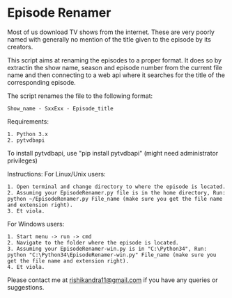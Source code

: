 <h1>Episode Renamer</h1>
<p>Most of us download TV shows from the internet. These are very poorly named with generally no mention of the title given to the episode by its creators.</p>
<p>
This script aims at renaming the episodes to a proper format. It does so by extractin the show name, season and episode number from the current file name and then connecting to a web api where it searches for the title of the corresponding episode.
</p>
The script renames the file to the following format:
	
	Show_name - SxxExx - Episode_title

Requirements:
	
	1. Python 3.x
	2. pytvdbapi

To install pytvdbapi, use "pip install pytvdbapi" (might need administrator privileges)

Instructions:
For Linux/Unix users:
	
	1. Open terminal and change directory to where the episode is located.
	2. Assuming your EpisodeRenamer.py file is in the home directory, Run: python ~/EpisodeRenamer.py File_name (make sure you get the file name and extension right).
	3. Et viola.

For Windows users:
	
	1. Start menu -> run -> cmd
	2. Navigate to the folder where the episode is located.
	3. Assuming your EpisodeRenamer-win.py is in "C:\Python34", Run: python "C:\Python34\EpisodeRenamer-win.py" File_name (make sure you get the file name and extension right).
	4. Et viola.

Please contact me at rishikandra11@gmail.com if you have any queries or suggestions.